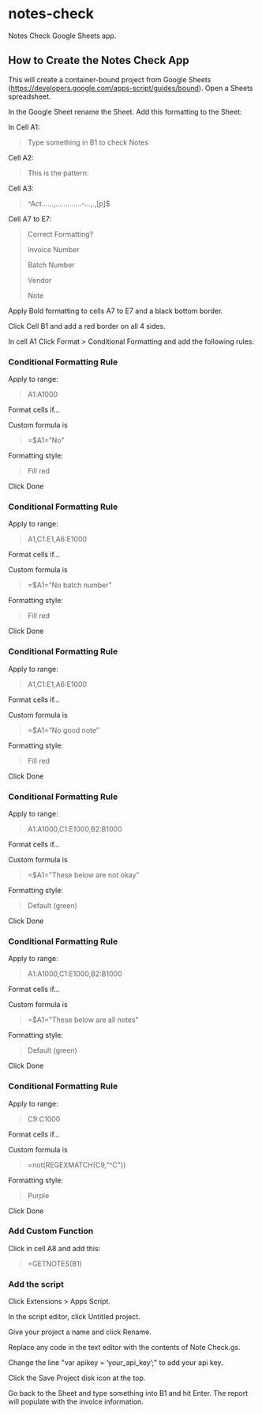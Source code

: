 # notes-check
Notes Check Google Sheets app.

## How to Create the Notes Check App

This will create a container-bound project from Google Sheets (https://developers.google.com/apps-script/guides/bound).
Open a Sheets spreadsheet.

In the Google Sheet rename the Sheet.
Add this formatting to the Sheet:

In Cell A1:
>Type something in B1 to check Notes

Cell A2:
>This is the pattern:

Cell A3:
>^Act......,.............-...,.,\[p\]$

Cell A7 to E7:
>Correct Formatting?
>
>Invoice Number
>
>Batch Number
>
>Vendor
>
>Note

Apply Bold formatting to cells A7 to E7 and a black bottom border.

Click Cell B1 and add a red border on all 4 sides.

In cell A1 Click Format > Conditional Formatting and add the following rules:

### Conditional Formatting Rule
Apply to range:
>A1:A1000

Format cells if…

Custom formula is
>=$A1=”No”

Formatting style:
>Fill red

Click Done

### Conditional Formatting Rule
Apply to range:
>A1,C1:E1,A6:E1000

Format cells if…

Custom formula is
>=$A1=”No batch number”

Formatting style:
>Fill red

Click Done

### Conditional Formatting Rule
Apply to range:
>A1,C1:E1,A6:E1000

Format cells if…

Custom formula is
>=$A1=”No good note”

Formatting style:
>Fill red

Click Done

### Conditional Formatting Rule
Apply to range:
>A1:A1000,C1:E1000,B2:B1000

Format cells if…

Custom formula is
>=$A1="These below are not okay"

Formatting style:
>Default (green)

Click Done

### Conditional Formatting Rule
Apply to range:
>A1:A1000,C1:E1000,B2:B1000

Format cells if…

Custom formula is
>=$A1="These below are all notes"

Formatting style:
>Default (green)

Click Done

### Conditional Formatting Rule
Apply to range:
>C9:C1000

Format cells if…

Custom formula is
>=not(REGEXMATCH(C9,"^C"))

Formatting style:
>Purple

Click Done

### Add Custom Function
Click in cell A8 and add this:
>=GETNOTES(B1)

### Add the script
Click Extensions > Apps Script.

In the script editor, click Untitled project.

Give your project a name and click Rename.

Replace any code in the text editor with the contents of Note Check.gs.

Change the line "var apikey = ‘your_api_key’;" to add your api key.

Click the Save Project disk icon at the top.

Go back to the Sheet and type something into B1 and hit Enter. The report will populate with the invoice information.
